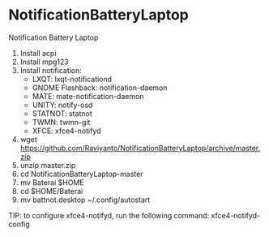 # NotificationBatteryLaptop
Notification Battery Laptop

1. Install acpi
1. Install mpg123
1. Install notification:
   * LXQT: lxqt-notificationd
   * GNOME Flashback: notification-daemon
   * MATE: mate-notification-daemon
   * UNITY: notify-osd
   * STATNOT: statnot
   * TWMN: twmn-git
   * XFCE: xfce4-notifyd
1. wget https://github.com/Raviyanto/NotificationBatteryLaptop/archive/master.zip
1. unzip master.zip
1. cd NotificationBatteryLaptop-master
1. mv Baterai $HOME
1. cd $HOME/Baterai
1. mv battnot.desktop ~/.config/autostart

TIP: to configure xfce4-notifyd, run the following 
command: xfce4-notifyd-config

